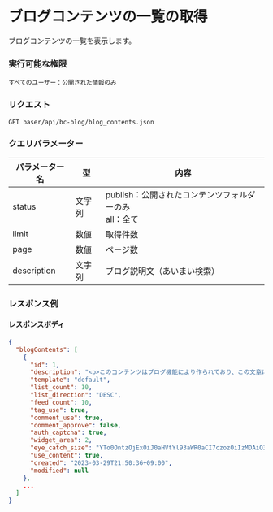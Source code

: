 # ブログコンテンツの一覧の取得

ブログコンテンツの一覧を表示します。

### 実行可能な権限
```
すべてのユーザー：公開された情報のみ
```

### リクエスト
```
GET baser/api/bc-blog/blog_contents.json
``` 

### クエリパラメーター

| パラメーター名           | 型 | 内容                                       |
|-------------------| --- |------------------------------------------|
| status            | 文字列 | publish：公開されたコンテンツフォルダーのみ<br>all：全て |
| limit             | 数値 | 取得件数                                     |
| page              | 数値 | ページ数                                     |
| description   | 文字列 | ブログ説明文（あいまい検索）                      |


### レスポンス例
#### レスポンスボディ
```json
{
  "blogContents": [
    {
      "id": 1,
      "description": "<p>このコンテンツはブログ機能により作られており、この文章については管理画面の [NEWS] &rarr; [設定] より更新ができます。また、ブログは [コンテンツ管理] よりいくつでも作成することができます。</p>",
      "template": "default",
      "list_count": 10,
      "list_direction": "DESC",
      "feed_count": 10,
      "tag_use": true,
      "comment_use": true,
      "comment_approve": false,
      "auth_captcha": true,
      "widget_area": 2,
      "eye_catch_size": "YTo0OntzOjExOiJ0aHVtYl93aWR0aCI7czozOiIzMDAiO3M6MTI6InRodW1iX2hlaWdodCI7czozOiIzMDAiO3M6MTg6Im1vYmlsZV90aHVtYl93aWR0aCI7czozOiIxMDAiO3M6MTk6Im1vYmlsZV90aHVtYl9oZWlnaHQiO3M6MzoiMTAwIjt9",
      "use_content": true,
      "created": "2023-03-29T21:50:36+09:00",
      "modified": null
    },
    ...
  ]
}
```
